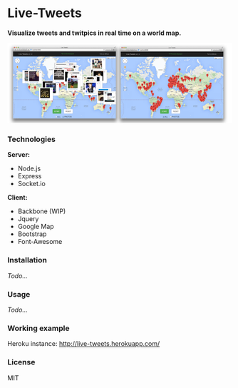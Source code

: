Live-Tweets
===========

**Visualize tweets and twitpics in real time on a world map.**

![alt tag](https://raw.githubusercontent.com/berpj/live-tweets/master/screenshots.png)

### Technologies

**Server:**

* Node.js
* Express
* Socket.io

**Client:**

* Backbone (WIP)
* Jquery
* Google Map
* Bootstrap
* Font-Awesome

### Installation
*Todo...*

### Usage
*Todo...*

### Working example
Heroku instance: http://live-tweets.herokuapp.com/

### License
MIT
